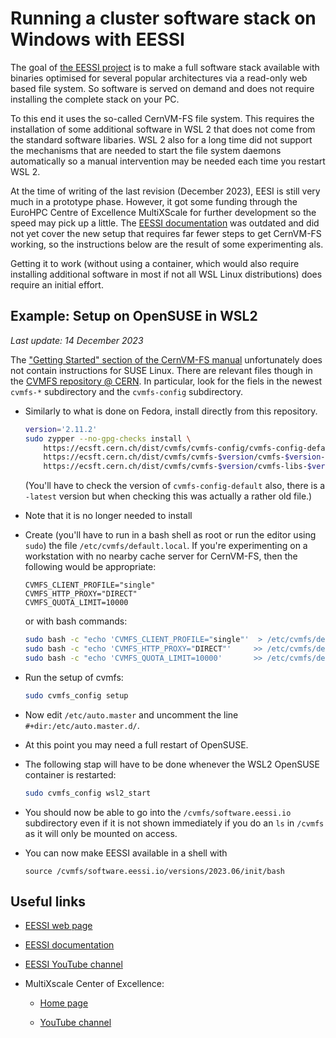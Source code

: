 # Running a cluster software stack on Windows with EESSI

The goal of [the EESSI project](https://www.eessi-hpc.org/) is to 
make a full software stack available with binaries optimised for 
several popular architectures via a read-only web based file
system. So software is served on demand and does not require
installing the complete stack on your PC.

To this end it uses the so-called CernVM-FS file system. This requires
the installation of some additional software in WSL 2 that 
does not come from the standard software libaries. 
WSL 2 also for a long time did not support the mechanisms that are
needed to start the file system daemons automatically so a manual 
intervention may be needed each time you restart WSL 2. 

At the time of writing of the last revision (December 2023), EESI is still
very much in a prototype phase. However, it got some funding through
the EuroHPC Centre of Excellence MultiXScale for further development so the speed
may pick up a little.
The [EESSI documentation](https://www.eessi.io/docs/) was outdated and did not
yet cover the new setup that requires far fewer steps to get CernVM-FS working,
so the instructions below are the result of some experimenting als.

Getting it to work (without using a container, which would also
require installing additional software in most if not all WSL Linux
distributions) does require an initial effort.


## Example: Setup on OpenSUSE in WSL2

*Last update: 14 December 2023*

The ["Getting Started" section of the CernVM-FS manual](https://cvmfs.readthedocs.io/en/stable/cpt-quickstart.html)
unfortunately does not contain instructions for SUSE Linux.
There are relevant files though in the [CVMFS repository @ CERN](https://ecsft.cern.ch/dist/cvmfs/).
In particular, look for the fiels in the newest `cvmfs-*` subdirectory and the
`cvmfs-config` subdirectory.

-   Similarly to what is done on Fedora, install directly from this repository.

    ``` bash
    version='2.11.2'
    sudo zypper --no-gpg-checks install \
        https://ecsft.cern.ch/dist/cvmfs/cvmfs-config/cvmfs-config-default-2.1-1.noarch.rpm \
        https://ecsft.cern.ch/dist/cvmfs/cvmfs-$version/cvmfs-$version-1.sle15.x86_64.rpm \
        https://ecsft.cern.ch/dist/cvmfs/cvmfs-$version/cvmfs-libs-$version-1.sle15.x86_64.rpm
    ```

    (You'll have to check the version of `cvmfs-config-default` also, there is a `-latest` version
    but when checking this was actually a rather old file.)

-   Note that it is no longer needed to install 

-   Create (you'll have to run in a bash shell as root or run the editor using `sudo`) the file
    `/etc/cvmfs/default.local`. If you're experimenting on a workstation with no nearby cache 
    server for CernVM-FS, then the following would be appropriate:

    ``` text
    CVMFS_CLIENT_PROFILE="single"
    CVMFS_HTTP_PROXY="DIRECT"
	CVMFS_QUOTA_LIMIT=10000
    ```

    or with bash commands:

    ``` bash
    sudo bash -c "echo 'CVMFS_CLIENT_PROFILE="single"'  > /etc/cvmfs/default.local"
    sudo bash -c "echo 'CVMFS_HTTP_PROXY="DIRECT"'     >> /etc/cvmfs/default.local"
    sudo bash -c "echo 'CVMFS_QUOTA_LIMIT=10000'       >> /etc/cvmfs/default.local"
    ```

-   Run the setup of cvmfs:

    ``` bash
    sudo cvmfs_config setup
    ```

-   Now edit `/etc/auto.master` and uncomment the line
    `#+dir:/etc/auto.master.d/`.

-   At this point you may need a full restart of OpenSUSE.

-   The following stap will have to be done whenever the WSL2 OpenSUSE container is restarted:

    ``` bash
    sudo cvmfs_config wsl2_start
    ```

-   You should now be able to go into the `/cvmfs/software.eessi.io` subdirectory even if it is
    not shown immediately if you do an `ls` in `/cvmfs` as it will only be mounted on access.

-   You can now make EESSI available in a shell with

    ```
    source /cvmfs/software.eessi.io/versions/2023.06/init/bash
    ```


## Useful links

-   [EESSI web page](https://eessi.io)

-   [EESSI documentation](https://www.eessi.io/docs/)

-   [EESSI YouTube channel](https://www.youtube.com/@eessi_community)

-   MultiXscale Center of Excellence:

    -   [Home page](https://www.multixscale.eu/)

    -   [YouTube channel](https://www.youtube.com/@MultiXscale)

